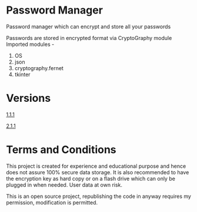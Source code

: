 # Password Manager
Password manager which can encrypt and store all your passwords

Passwords are stored in encrypted format via CryptoGraphy module
Imported modules -
  1. OS
  2. json
  3. cryptography.fernet
  4. tkinter

# Versions
[1.1.1](#1.1.1)

[2.1.1](https://github.com/Dragon196/Password-Manager/tree/2.1)

# Terms and Conditions
This project is created for experience and educational purpose and hence does not assure 100% secure data storage. It is also recommended to have the encryption key as hard copy or on a flash drive which can only be plugged in when needed. User data at own risk.

This is an open source project, republishing the code in anyway requires my permission, modification is permitted. 
